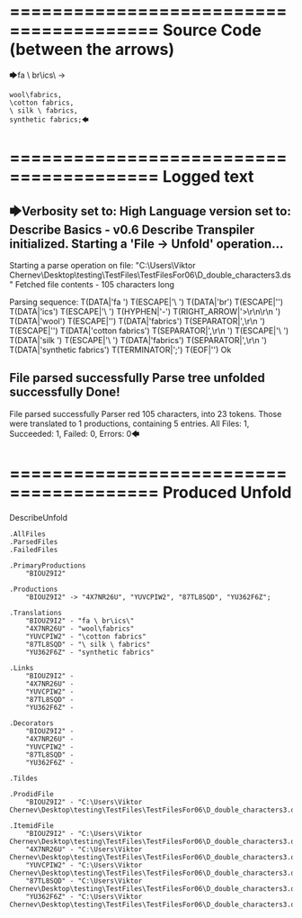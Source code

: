 ========================================
Source Code (between the arrows)
========================================

🡆fa \ br\ics\ ->

    wool\fabrics,
    \cotton fabrics,
    \ silk \ fabrics,
    synthetic fabrics;🡄

========================================
Logged text
========================================

🡆Verbosity set to: High
Language version set to: Describe Basics - v0.6
Describe Transpiler initialized.
Starting a 'File -> Unfold' operation...
------------------------
Starting a parse operation on file: "C:\Users\Viktor Chernev\Desktop\testing\TestFiles\TestFilesFor06\D_double_characters3.ds"
Fetched file contents - 105 characters long

Parsing sequence: T(DATA|'fa ') T(ESCAPE|'\ ') T(DATA|'br') T(ESCAPE|'\') T(DATA|'ics') T(ESCAPE|'\ ') T(HYPHEN|'-') T(RIGHT_ARROW|'>\r\n\r\n    ') T(DATA|'wool') T(ESCAPE|'\') T(DATA|'fabrics') T(SEPARATOR|',\r\n    ') T(ESCAPE|'\') T(DATA|'cotton fabrics') T(SEPARATOR|',\r\n    ') T(ESCAPE|'\ ') T(DATA|'silk ') T(ESCAPE|'\ ') T(DATA|'fabrics') T(SEPARATOR|',\r\n    ') T(DATA|'synthetic fabrics') T(TERMINATOR|';') T(EOF|'<EOF>') Ok

File parsed successfully
Parse tree unfolded successfully
Done!
------------------------
File parsed successfully
Parser red 105 characters, into 23 tokens.
Those were translated to 1 productions, containing 5 entries.
All Files: 1, Succeeded: 1, Failed: 0, Errors: 0🡄

========================================
Produced Unfold
========================================

DescribeUnfold

    .AllFiles
    .ParsedFiles
    .FailedFiles

    .PrimaryProductions
        "BIOUZ9I2" 

    .Productions
        "BIOUZ9I2" -> "4X7NR26U", "YUVCPIW2", "87TL8SQD", "YU362F6Z";

    .Translations
        "BIOUZ9I2" - "fa \ br\ics\"
        "4X7NR26U" - "wool\fabrics"
        "YUVCPIW2" - "\cotton fabrics"
        "87TL8SQD" - "\ silk \ fabrics"
        "YU362F6Z" - "synthetic fabrics"

    .Links
        "BIOUZ9I2" - 
        "4X7NR26U" - 
        "YUVCPIW2" - 
        "87TL8SQD" - 
        "YU362F6Z" - 

    .Decorators
        "BIOUZ9I2" - 
        "4X7NR26U" - 
        "YUVCPIW2" - 
        "87TL8SQD" - 
        "YU362F6Z" - 

    .Tildes

    .ProdidFile
        "BIOUZ9I2" - "C:\Users\Viktor Chernev\Desktop\testing\TestFiles\TestFilesFor06\D_double_characters3.ds"

    .ItemidFile
        "BIOUZ9I2" - "C:\Users\Viktor Chernev\Desktop\testing\TestFiles\TestFilesFor06\D_double_characters3.ds"
        "4X7NR26U" - "C:\Users\Viktor Chernev\Desktop\testing\TestFiles\TestFilesFor06\D_double_characters3.ds"
        "YUVCPIW2" - "C:\Users\Viktor Chernev\Desktop\testing\TestFiles\TestFilesFor06\D_double_characters3.ds"
        "87TL8SQD" - "C:\Users\Viktor Chernev\Desktop\testing\TestFiles\TestFilesFor06\D_double_characters3.ds"
        "YU362F6Z" - "C:\Users\Viktor Chernev\Desktop\testing\TestFiles\TestFilesFor06\D_double_characters3.ds"

